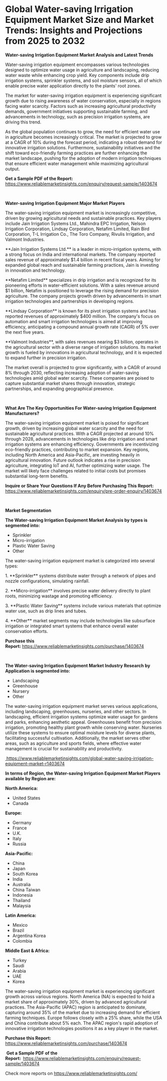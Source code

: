 <p><h1>Global Water-saving Irrigation Equipment Market Size and Market Trends: Insights and Projections from 2025 to 2032</h1></p><p><strong>Water-saving Irrigation Equipment Market Analysis and Latest Trends</strong></p>
<p><p>Water-saving irrigation equipment encompasses various technologies designed to optimize water usage in agriculture and landscaping, reducing water waste while enhancing crop yield. Key components include drip irrigation systems, sprinkler systems, and soil moisture sensors, all of which enable precise water application directly to the plants' root zones. </p><p>The market for water-saving irrigation equipment is experiencing significant growth due to rising awareness of water conservation, especially in regions facing water scarcity. Factors such as increasing agricultural productivity demands, government initiatives supporting sustainable farming, and advancements in technology, such as precision irrigation systems, are driving this trend. </p><p>As the global population continues to grow, the need for efficient water use in agriculture becomes increasingly critical. The market is projected to grow at a CAGR of 10% during the forecast period, indicating a robust demand for innovative irrigation solutions. Furthermore, sustainability initiatives and the shift toward eco-friendly farming practices are further enhancing the market landscape, pushing for the adoption of modern irrigation techniques that ensure efficient water management while maximizing agricultural output.</p></p>
<p><strong>Get a Sample PDF of the Report:&nbsp;</strong> <a href="https://www.reliablemarketinsights.com/enquiry/request-sample/1403674?utm_campaign=2930&utm_medium=2&utm_source=Github&utm_content=ia&utm_term=28032025&utm_id=water-saving-irrigation-equipment">https://www.reliablemarketinsights.com/enquiry/request-sample/1403674</a></p>
<p>&nbsp;</p>
<p><strong>Water-saving Irrigation Equipment Major Market Players</strong></p>
<p><p>The water-saving irrigation equipment market is increasingly competitive, driven by growing agricultural needs and sustainable practices. Key players include Jain Irrigation Systems Ltd., Mahindra EPC Irrigation, Nelson Irrigation Corporation, Lindsay Corporation, Netafim Limited, Rain Bird Corporation, T-L Irrigation Co., The Toro Company, Rivulis Irrigation, and Valmont Industries.</p><p>**Jain Irrigation Systems Ltd.** is a leader in micro-irrigation systems, with a strong focus on India and international markets. The company reported sales revenue of approximately $1.4 billion in recent fiscal years. Aiming for expanded global reach and sustainable farming practices, Jain is investing in innovation and technology.</p><p>**Netafim Limited** specializes in drip irrigation and is recognized for its pioneering efforts in water-efficient solutions. With a sales revenue around $1 billion, Netafim is positioned to leverage the rising demand for precision agriculture. The company projects growth driven by advancements in smart irrigation technologies and partnerships in developing regions.</p><p>**Lindsay Corporation** is known for its pivot irrigation systems and has reported revenues of approximately $400 million. The company's focus on automation and smart irrigation technologies is aimed at improving efficiency, anticipating a compound annual growth rate (CAGR) of 5% over the next five years.</p><p>**Valmont Industries**, with sales revenues nearing $3 billion, operates in the agricultural sector with a diverse range of irrigation solutions. Its market growth is fueled by innovations in agricultural technology, and it is expected to expand further in precision irrigation.</p><p>The market overall is projected to grow significantly, with a CAGR of around 8% through 2030, reflecting increasing adoption of water-saving technologies amid global water scarcity. These companies are poised to capture substantial market shares through innovation, strategic partnerships, and expanding geographical presence.</p></p>
<p>&nbsp;</p>
<p><strong>What Are The Key Opportunities For Water-saving Irrigation Equipment Manufacturers?</strong></p>
<p><p>The water-saving irrigation equipment market is poised for significant growth, driven by increasing global water scarcity and the need for sustainable agricultural practices. With a CAGR projected at around 10% through 2028, advancements in technologies like drip irrigation and smart irrigation systems are enhancing efficiency. Governments are incentivizing eco-friendly practices, contributing to market expansion. Key regions, including North America and Asia-Pacific, are investing heavily in agricultural innovation. Future outlook indicates a rise in precision agriculture, integrating IoT and AI, further optimizing water usage. The market will likely face challenges related to initial costs but promises substantial long-term benefits.</p></p>
<p><strong>Inquire or Share Your Questions If Any Before Purchasing This Report:</strong> <a href="https://www.reliablemarketinsights.com/enquiry/pre-order-enquiry/1403674?utm_campaign=2930&utm_medium=2&utm_source=Github&utm_content=ia&utm_term=28032025&utm_id=water-saving-irrigation-equipment">https://www.reliablemarketinsights.com/enquiry/pre-order-enquiry/1403674</a></p>
<p>&nbsp;</p>
<p><strong>Market Segmentation</strong></p>
<p><strong>The Water-saving Irrigation Equipment Market Analysis by types is segmented into:</strong></p>
<p><ul><li>Sprinkler</li><li>Micro-irrigation</li><li>Plastic Water Saving</li><li>Other</li></ul></p>
<p><p>The water-saving irrigation equipment market is categorized into several types: </p><p>1. **Sprinkler** systems distribute water through a network of pipes and nozzle configurations, simulating rainfall.  </p><p>2. **Micro-irrigation** involves precise water delivery directly to plant roots, minimizing wastage and promoting efficiency.  </p><p>3. **Plastic Water Saving** systems include various materials that optimize water use, such as drip lines and tubes.  </p><p>4. **Other** market segments may include technologies like subsurface irrigation or integrated smart systems that enhance overall water conservation efforts.</p></p>
<p><strong>Purchase this Report:&nbsp;</strong><a href="https://www.reliablemarketinsights.com/purchase/1403674?utm_campaign=2930&utm_medium=2&utm_source=Github&utm_content=ia&utm_term=28032025&utm_id=water-saving-irrigation-equipment">https://www.reliablemarketinsights.com/purchase/1403674</a></p>
<p>&nbsp;</p>
<p><strong>The Water-saving Irrigation Equipment Market Industry Research by Application is segmented into:</strong></p>
<p><ul><li>Landscaping</li><li>Greenhouse</li><li>Nursery</li><li>Other</li></ul></p>
<p><p>The water-saving irrigation equipment market serves various applications, including landscaping, greenhouses, nurseries, and other sectors. In landscaping, efficient irrigation systems optimize water usage for gardens and parks, enhancing aesthetic appeal. Greenhouses benefit from precision irrigation, promoting healthy plant growth while conserving water. Nurseries utilize these systems to ensure optimal moisture levels for diverse plants, facilitating successful cultivation. Additionally, the market serves other areas, such as agriculture and sports fields, where effective water management is crucial for sustainability and productivity.</p></p>
<p><a href="https://www.reliablemarketinsights.com/global-water-saving-irrigation-equipment-market-r1403674?utm_campaign=2930&utm_medium=2&utm_source=Github&utm_content=ia&utm_term=28032025&utm_id=water-saving-irrigation-equipment">&nbsp;https://www.reliablemarketinsights.com/global-water-saving-irrigation-equipment-market-r1403674</a></p>
<p><strong>In terms of Region, the Water-saving Irrigation Equipment Market Players available by Region are:</strong></p>
<p>
    <p> <strong> North America: </strong>
        <ul>
            <li>United States</li>
            <li>Canada</li>
        </ul>
        </p> 
    <p> <strong> Europe: </strong>
        <ul>
            <li>Germany</li>
            <li>France</li>
            <li>U.K.</li>
            <li>Italy</li>
            <li>Russia</li>
        </ul>
        </p> 
    <p> <strong> Asia-Pacific: </strong>
        <ul>
            <li>China</li>
            <li>Japan</li>
            <li>South Korea</li>
            <li>India</li>
            <li>Australia</li>
            <li>China Taiwan</li>
            <li>Indonesia</li>
            <li>Thailand</li>
            <li>Malaysia</li>
        </ul>
        </p> 
    <p> <strong> Latin America: </strong>
        <ul>
            <li>Mexico</li>
            <li>Brazil</li>
            <li>Argentina Korea</li>
            <li>Colombia</li>
        </ul>
        </p> 
    <p> <strong> Middle East & Africa: </strong>
        <ul>
            <li>Turkey</li>
            <li>Saudi</li>
            <li>Arabia</li>
            <li>UAE</li>
            <li>Korea</li>
        </ul>
    </p>
    </p>
<p><p>The water-saving irrigation equipment market is experiencing significant growth across various regions. North America (NA) is expected to hold a market share of approximately 30%, driven by advanced agricultural practices. The Asia-Pacific (APAC) region is anticipated to dominate, capturing around 35% of the market due to increasing demand for efficient farming techniques. Europe follows closely with a 25% share, while the USA and China contribute about 5% each. The APAC region's rapid adoption of innovative irrigation technologies positions it as a key player in the market.</p></p>
<p><strong>Purchase this Report: </strong><a href="https://www.reliablemarketinsights.com/purchase/1403674?utm_campaign=2930&utm_medium=2&utm_source=Github&utm_content=ia&utm_term=28032025&utm_id=water-saving-irrigation-equipment">https://www.reliablemarketinsights.com/purchase/1403674</a></p>
<p>&nbsp;<strong>Get a Sample PDF of the Report:&nbsp;&nbsp;</strong><a href="https://www.reliablemarketinsights.com/enquiry/request-sample/1403674?utm_campaign=2930&utm_medium=2&utm_source=Github&utm_content=ia&utm_term=28032025&utm_id=water-saving-irrigation-equipment">https://www.reliablemarketinsights.com/enquiry/request-sample/1403674</a></p>
<p><strong></strong></p>
<p>Check more reports on <a href="https://www.reliablemarketinsights.com/?utm_campaign=2930&utm_medium=2&utm_source=Github&utm_content=ia&utm_term=28032025&utm_id=water-saving-irrigation-equipment">https://www.reliablemarketinsights.com/</a></p>